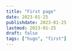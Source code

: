 ```yaml
---
title: "First page"
date: 2023-01-25
publishdate: 2023-01-25
lastmod: 2023-01-25
draft: false
tags: ["hugo", "first"]
---
```


